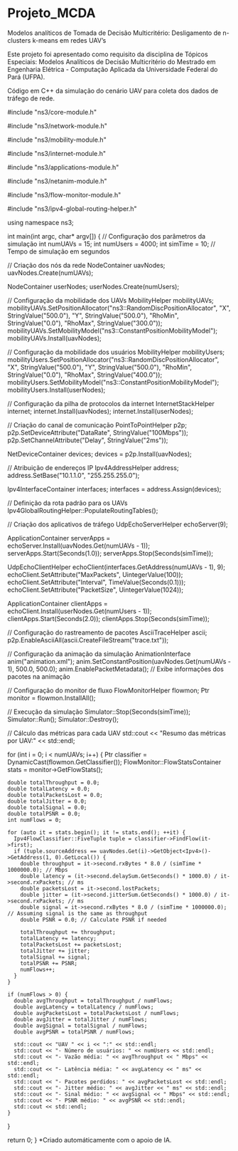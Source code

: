# Projeto_MCDA
Modelos analíticos de Tomada de Decisão Multicritério: Desligamento de n-clusters k-means em redes UAV’s

Este projeto foi apresentado como requisito da disciplina de Tópicos Especiais: Modelos Analíticos de Decisão Multicritério do Mestrado em Engenharia Elétrica - Computação Aplicada da Universidade Federal do Pará (UFPA).

Código em C++ da simulação do cenário UAV para coleta dos dados de tráfego de rede.

#include "ns3/core-module.h"

#include "ns3/network-module.h"

#include "ns3/mobility-module.h"

#include "ns3/internet-module.h"

#include "ns3/applications-module.h"

#include "ns3/netanim-module.h"

#include "ns3/flow-monitor-module.h"

#include "ns3/ipv4-global-routing-helper.h"

using namespace ns3;

int main(int argc, char* argv[]) {
  // Configuração dos parâmetros da simulação
  int numUAVs = 15;
  int numUsers = 4000;
  int simTime = 10; // Tempo de simulação em segundos

  // Criação dos nós da rede
  NodeContainer uavNodes;
  uavNodes.Create(numUAVs);

  NodeContainer userNodes;
  userNodes.Create(numUsers);

  // Configuração da mobilidade dos UAVs
  MobilityHelper mobilityUAVs;
  mobilityUAVs.SetPositionAllocator("ns3::RandomDiscPositionAllocator",
                                    "X", StringValue("500.0"),
                                    "Y", StringValue("500.0"),
                                    "RhoMin", StringValue("0.0"),
                                    "RhoMax", StringValue("300.0"));
  mobilityUAVs.SetMobilityModel("ns3::ConstantPositionMobilityModel");
  mobilityUAVs.Install(uavNodes);

  // Configuração da mobilidade dos usuários
  MobilityHelper mobilityUsers;
  mobilityUsers.SetPositionAllocator("ns3::RandomDiscPositionAllocator",
                                     "X", StringValue("500.0"),
                                     "Y", StringValue("500.0"),
                                     "RhoMin", StringValue("0.0"),
                                     "RhoMax", StringValue("400.0"));
  mobilityUsers.SetMobilityModel("ns3::ConstantPositionMobilityModel");
  mobilityUsers.Install(userNodes);

  // Configuração da pilha de protocolos da internet
  InternetStackHelper internet;
  internet.Install(uavNodes);
  internet.Install(userNodes);

  // Criação do canal de comunicação
  PointToPointHelper p2p;
  p2p.SetDeviceAttribute("DataRate", StringValue("100Mbps"));
  p2p.SetChannelAttribute("Delay", StringValue("2ms"));

  NetDeviceContainer devices;
  devices = p2p.Install(uavNodes);

  // Atribuição de endereços IP
  Ipv4AddressHelper address;
  address.SetBase("10.1.1.0", "255.255.255.0");

  Ipv4InterfaceContainer interfaces;
  interfaces = address.Assign(devices);

  // Definição da rota padrão para os UAVs
  Ipv4GlobalRoutingHelper::PopulateRoutingTables();

  // Criação dos aplicativos de tráfego
  UdpEchoServerHelper echoServer(9);

  ApplicationContainer serverApps = echoServer.Install(uavNodes.Get(numUAVs - 1));
  serverApps.Start(Seconds(1.0));
  serverApps.Stop(Seconds(simTime));

  UdpEchoClientHelper echoClient(interfaces.GetAddress(numUAVs - 1), 9);
  echoClient.SetAttribute("MaxPackets", UintegerValue(100));
  echoClient.SetAttribute("Interval", TimeValue(Seconds(0.1)));
  echoClient.SetAttribute("PacketSize", UintegerValue(1024));

  ApplicationContainer clientApps = echoClient.Install(userNodes.Get(numUsers - 1));
  clientApps.Start(Seconds(2.0));
  clientApps.Stop(Seconds(simTime));

  // Configuração do rastreamento de pacotes
  AsciiTraceHelper ascii;
  p2p.EnableAsciiAll(ascii.CreateFileStream("trace.txt"));

  // Configuração da animação da simulação
  AnimationInterface anim("animation.xml");
  anim.SetConstantPosition(uavNodes.Get(numUAVs - 1), 500.0, 500.0);
  anim.EnablePacketMetadata(); // Exibe informações dos pacotes na animação

  // Configuração do monitor de fluxo
  FlowMonitorHelper flowmon;
  Ptr<FlowMonitor> monitor = flowmon.InstallAll();

  // Execução da simulação
  Simulator::Stop(Seconds(simTime));
  Simulator::Run();
  Simulator::Destroy();

  // Cálculo das métricas para cada UAV
  std::cout << "Resumo das métricas por UAV:" << std::endl;

  for (int i = 0; i < numUAVs; i++) {
    Ptr<Ipv4FlowClassifier> classifier = DynamicCast<Ipv4FlowClassifier>(flowmon.GetClassifier());
    FlowMonitor::FlowStatsContainer stats = monitor->GetFlowStats();

    double totalThroughput = 0.0;
    double totalLatency = 0.0;
    double totalPacketsLost = 0.0;
    double totalJitter = 0.0;
    double totalSignal = 0.0;
    double totalPSNR = 0.0;
    int numFlows = 0;

    for (auto it = stats.begin(); it != stats.end(); ++it) {
      Ipv4FlowClassifier::FiveTuple tuple = classifier->FindFlow(it->first);
      if (tuple.sourceAddress == uavNodes.Get(i)->GetObject<Ipv4>()->GetAddress(1, 0).GetLocal()) {
        double throughput = it->second.rxBytes * 8.0 / (simTime * 1000000.0); // Mbps
        double latency = (it->second.delaySum.GetSeconds() * 1000.0) / it->second.rxPackets; // ms
        double packetsLost = it->second.lostPackets;
        double jitter = (it->second.jitterSum.GetSeconds() * 1000.0) / it->second.rxPackets; // ms
        double signal = it->second.rxBytes * 8.0 / (simTime * 1000000.0); // Assuming signal is the same as throughput
        double PSNR = 0.0; // Calculate PSNR if needed

        totalThroughput += throughput;
        totalLatency += latency;
        totalPacketsLost += packetsLost;
        totalJitter += jitter;
        totalSignal += signal;
        totalPSNR += PSNR;
        numFlows++;
      }
    }

    if (numFlows > 0) {
      double avgThroughput = totalThroughput / numFlows;
      double avgLatency = totalLatency / numFlows;
      double avgPacketsLost = totalPacketsLost / numFlows;
      double avgJitter = totalJitter / numFlows;
      double avgSignal = totalSignal / numFlows;
      double avgPSNR = totalPSNR / numFlows;

      std::cout << "UAV " << i << ":" << std::endl;
      std::cout << "- Número de usuários: " << numUsers << std::endl;
      std::cout << "- Vazão média: " << avgThroughput << " Mbps" << std::endl;
      std::cout << "- Latência média: " << avgLatency << " ms" << std::endl;
      std::cout << "- Pacotes perdidos: " << avgPacketsLost << std::endl;
      std::cout << "- Jitter médio: " << avgJitter << " ms" << std::endl;
      std::cout << "- Sinal médio: " << avgSignal << " Mbps" << std::endl;
      std::cout << "- PSNR médio: " << avgPSNR << std::endl;
      std::cout << std::endl;
    }
  }

  return 0;
}
*Criado automáticamente com o apoio de IA.

